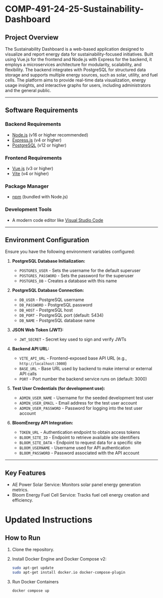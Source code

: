 # COMP-491-24-25-Sustainability-Dashboard

## **Project Overview**
The Sustainability Dashboard is a web-based application designed to visualize and report energy data for sustainability-focused initiatives. Built using Vue.js for the frontend and Node.js with Express for the backend, it employs a microservices architecture for modularity, scalability, and flexibility. The backend integrates with PostgreSQL for structured data storage and supports multiple energy sources, such as solar, utility, and fuel cells. The platform aims to provide real-time data visualization, energy usage insights, and interactive graphs for users, including administrators and the general public.

---

## **Software Requirements**

### **Backend Requirements**
- [Node.js](https://nodejs.org/) (v16 or higher recommended)
- [Express.js](https://expressjs.com/) (v4 or higher)
- [PostgreSQL](https://www.postgresql.org/) (v12 or higher)

### **Frontend Requirements**
- [Vue.js](https://vuejs.org/) (v3 or higher)
- [Vite](https://vitejs.dev/) (v4 or higher)
  
### **Package Manager**
- [npm](https://www.npmjs.com/) (bundled with Node.js)

### **Development Tools**
- A modern code editor like [Visual Studio Code](https://code.visualstudio.com/)
---

## **Environment Configuration**
Ensure you have the following environment variables configured:

1. **PostgreSQL Database Initialization:**
   - `POSTGRES_USER` - Sets the username for the default superuser
   - `POSTGRES_PASSWORD` - Sets the password for the superuser
   - `POSTGRES_DB` - Creates a database with this name
  
2. **PostgreSQL Database Connection:**
   - `DB_USER` - PostgreSQL username
   - `DB_PASSWORD` - PostgreSQL password
   - `DB_HOST` - PostgreSQL host
   - `DB_PORT` - PostgreSQL port (default: 5434)
   - `DB_NAME` - PostgreSQL database name

3. **JSON Web Token (JWT):**
   - `JWT_SECRET` - Secret key used to sign and verify JWTs
  
4. **Backend API URL:**
   - `VITE_API_URL` - Frontend-exposed base API URL (e.g., `http://localhost:3000`)
   - `BASE_URL` - Base URL used by backend to make internal or external API calls
   - `PORT` - Port number the backend service runs on (default: 3000)

5. **Test User Credentials (for development use):**
   - `ADMIN_USER_NAME` - Username for the seeded development test user
   - `ADMIN_USER_EMAIL` - Email address for the test user account
   - `ADMIN_USER_PASSWORD` - Password for logging into the test user account
     
6. **BloomEnergy API Integration:**
   - `TOKEN_URL` - Authentication endpoint to obtain access tokens
   - `BLOOM_SITE_ID` - Endpoint to retrieve available site identifiers
   - `BLOOM_SITE_DATA` - Endpoint to request data for a specific site
   - `BLOOM_USERNAME` - Username used for API authentication
   - `BLOOM_PASSWORD` - Password associated with the API account

---

## **Key Features**

- AE Power Solar Service: Monitors solar panel energy generation metrics.
- Bloom Energy Fuel Cell Service: Tracks fuel cell energy creation and efficiency.

# Updated Instructions

## **How to Run**
1. Clone the repository.
2. Install Docker Engine and Docker Compose v2:

   ```bash
   sudo apt-get update
   sudo apt-get install docker.io docker-compose-plugin
   ```

3. Run Docker Containers

   ```bash
   docker compose up
   ```



